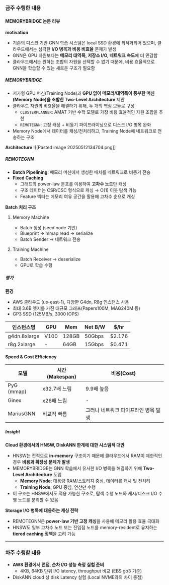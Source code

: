 
### 금주 수행한 내용

#### MEMORYBRIDGE 논문 리뷰

**motivation**
- 기존의 디스크 기반 GNN 학습 시스템은 local SSD 환경에 최적화되어 있으며, 클라우드에서는 심각한 **I/O 병목과 비용 비효율** 문제가 발생
- GNN은 GPU 자원보다는 **메모리 대역폭, 저장소 I/O, 네트워크 속도**에 더 민감함
- 클라우드에서는 원하는 조합의 자원을 선택할 수 없기 때문에, 비용 효율적으로 GNN을 학습할 수 있는 새로운 구조가 필요함

##### MEMORYBRIDGE
- 저가형 GPU 머신(Training Node)과 **GPU 없이 메모리/대역폭이 풍부한 머신(Memory Node)을 조합한 Two-Level Architecture** 제안
- 클라우드 자원의 비효율을 해결하기 위해, 두 개의 핵심 모듈로 구성
	- `CLUSTERPLANNER`: AMAT 기반 수학 모델로 가장 비용 효율적인 자원 조합을 추천
	- `REMOTEGNN`: 고정 캐싱 + 비동기 파이프라이닝으로 디스크 I/O 병목 완화
- Memory Node에서 데이터를 캐싱/전처리하고, Training Node에 네트워크로 전송하는 구조

**Architecture**
![[Pasted image 20250512134704.png]]

##### **REMOTEGNN**
- **Batch Pipelining**: 메모리 머신에서 생성한 배치를 네트워크로 비동기 전송
- **Fixed Caching**
    - 그래프의 power-law 분포를 이용하여 **고차수 노드**만 캐싱
    - 구조 데이터는 CSR/CSC 형식으로 캐싱 → O(1) 이웃 탐색 가능
    - Feature 벡터는 메모리 여유 공간을 활용해 고차수 순으로 캐싱

**Batch 처리 구조**
1. Memory Machine
    - Batch 생성 (seed node 기반)
    - Blueprint → mmap read → serialize
    - Batch Sender → 네트워크 전송
    
2. Training Machine
    - Batch Receiver → deserialize
    - GPU로 학습 수행
##### 평가

**환경**
- AWS 클라우드 (us-east-1), 다양한 G4dn, R8g 인스턴스 사용
- 최대 3.6B 엣지를 가진 대규모 그래프(Papers100M, MAG240M 등)
- GP3 SSD (125MB/s, 3000 IOPS)

| 인스턴스명        | GPU  | Mem   | Net B/W | $/hr   |
| ------------ | ---- | ----- | ------- | ------ |
| g4dn.8xlarge | V100 | 128GB | 50Gbps  | $2.176 |
| r8g.2xlarge  | -    | 64GB  | 15Gbps  | $0.471 |

**Speed & Cost Efficiency**

| 모델         | 시간(Makespan) | 비용(Cost)             |
| ---------- | ------------ | -------------------- |
| PyG (mmap) | x32.7배 느림    | 9.9배 높음              |
| Ginex      | x26배 느림      | -                    |
| MariusGNN  | 비교적 빠름       | 그러나 네트워크 파이프라인 병목 발생 |

##### Insight

**Cloud 환경에서의 HNSW, DiskANN 한계에 대한 시스템적 대안**

- HNSW는 전적으로 **in-memory** 구조이기 때문에 클라우드에서 RAM이 제한적인 경우 **비용과 확장성 문제가 발생**
- MEMORYBRIDGE는 GNN 학습에서 유사한 I/O 병목을 해결하기 위해 **Two-Level Architecture** 도입
    - **Memory Node**: 대용량 RAM/스토리지 중심, 데이터를 캐시 및 전처리
    - **Training Node**: GPU 중심, 연산만 수행
- 이 구조는 HNSW에서도 적용 가능한 구조로, 탐색 수행 노드와 캐시/디스크 I/O 수행 노드를 분리할 수 있음
    

**Storage I/O 병목에 대응하는 캐싱 전략**

- REMOTEGNN은 **power-law 기반 고정 캐싱**을 사용해 메모리 활용 효율 극대화
- HNSW도 일부 고차수 노드 또는 진입점 노드를 memory-resident로 유지하는 **tiered caching 정책**을 고려 가능

---

### 차주 수행할 내용
-  **AWS 환경에서 랜덤, 순차 I/O 성능 측정 실험 준비**
    - 4KB, 64KB 단위 I/O latency, throughput 비교 (EBS gp3 기준)
- DiskANN cloud 상 disk Latency 실험 (Local NVME와의 차이 중점)